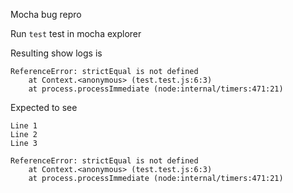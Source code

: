 Mocha bug repro

Run `test` test in mocha explorer

Resulting show logs is 
```
ReferenceError: strictEqual is not defined
    at Context.<anonymous> (test.test.js:6:3)
    at process.processImmediate (node:internal/timers:471:21)

```

Expected to see 

```
Line 1
Line 2
Line 3

ReferenceError: strictEqual is not defined
    at Context.<anonymous> (test.test.js:6:3)
    at process.processImmediate (node:internal/timers:471:21)

```